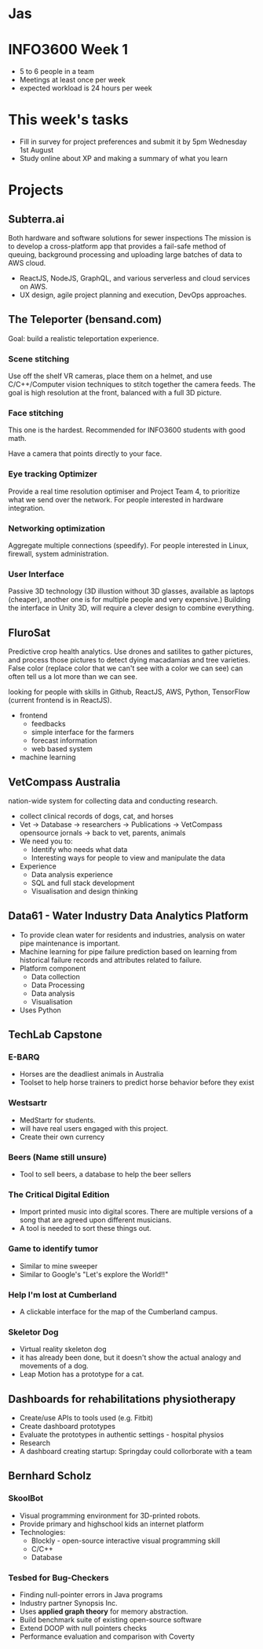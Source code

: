 # Jas

# INFO3600 Week 1
- 5 to 6 people in a team
- Meetings at least once per week
- expected workload is 24 hours per week

# This week's tasks
- Fill in survey for project preferences and submit it by 5pm Wednesday 1st August
- Study online about XP and making a summary of what you learn

# Projects
## Subterra.ai
Both hardware and software solutions for sewer inspections
The mission is to develop a cross-platform app that provides a fail-safe method of queuing, background processing and uploading large batches of data to AWS cloud.

- ReactJS, NodeJS, GraphQL, and various serverless and cloud services on AWS.
- UX design, agile project planning and execution, DevOps approaches.

## The Teleporter (bensand.com)
Goal: build a realistic teleportation experience.

### Scene stitching
Use off the shelf VR cameras, place them on a helmet, and use C/C++/Computer vision techniques to stitch together the camera feeds. The goal is high resolution at the front, balanced with a full 3D picture.

### Face stitching 
This one is the hardest. Recommended for INFO3600 students with good math.

Have a camera that points directly to your face.

### Eye tracking Optimizer
Provide a real time resolution optimiser and Project Team 4, to prioritize what we send over the network.
For people interested in hardware integration.

### Networking optimization
Aggregate multiple connections (speedify). For people interested in Linux, firewall, system administration.

### User Interface
Passive 3D technology (3D illustion without 3D glasses, available as laptops (cheaper), another one is for multiple people and very expensive.)
Building the interface in Unity 3D, will require a clever design to combine everything.

## FluroSat
Predictive crop health analytics. Use drones and satilites to gather pictures, and process those pictures to detect dying macadamias and tree varieties.  
False color (replace color that we can't see with a color we can see) can often tell us a lot more than we can see.

looking for people with skills in Github, ReactJS, AWS, Python, TensorFlow (current frontend is in ReactJS).

- frontend
	- feedbacks
	- simple interface for the farmers
	- forecast information
	- web based system
- machine learning

## VetCompass Australia
nation-wide system for collecting data and conducting research.
- collect clinical records of dogs, cat, and horses
- Vet -> Database -> researchers -> Publications -> VetCompass opensource jornals -> back to vet, parents, animals
- We need you to:
	- Identify who needs what data
	- Interesting ways for people to view and manipulate the data
- Experience
	- Data analysis experience
	- SQL and full stack development
	- Visualisation and design thinking

## Data61 - Water Industry Data Analytics Platform
- To provide clean water for residents and industries, analysis on water pipe maintenance is important.
- Machine learning for pipe failure prediction based on learning from historical failure records and attributes related to failure.
- Platform component
	- Data collection
	- Data Processing
	- Data analysis
	- Visualisation
- Uses Python

## TechLab Capstone
### E-BARQ
- Horses are the deadliest animals in Australia
- Toolset to help horse trainers to predict horse behavior before they exist

### Westsartr
- MedStartr for students.
- will have real users engaged with this project.
- Create their own currency

### Beers (Name still unsure)
- Tool to sell beers, a database to help the beer sellers

### The Critical Digital Edition
- Import printed music into digital scores. There are multiple versions of a song that are agreed upon different musicians.
- A tool is needed to sort these things out.

### Game to identify tumor
- Similar to mine sweeper
- Similar to Google's "Let's explore the World!!"

### Help I'm lost at Cumberland
- A clickable interface for the map of the Cumberland campus.

### Skeletor Dog
- Virtual reality skeleton dog
- it has already been done, but it doesn't show the actual analogy and movements of a dog.
- Leap Motion has a prototype for a cat.

## Dashboards for rehabilitations physiotherapy
- Create/use APIs to tools used (e.g. Fitbit)
- Create dashboard prototypes
- Evaluate the prototypes in authentic settings - hospital physios
- Research
- A dashboard creating startup: Springday could collorborate with a team

## Bernhard Scholz
### SkoolBot
- Visual programming environment for 3D-printed robots.
- Provide primary and highschool kids an internet platform
- Technologies:
	- Blockly - open-source interactive visual programming skill
	- C/C++
	- Database

### Tesbed for Bug-Checkers
- Finding null-pointer errors in Java programs
- Industry partner Synopsis Inc.
- Uses **applied graph theory** for memory abstraction.
- Build benchmark suite of existing open-source software
- Extend DOOP with null pointers checks
- Performance evaluation and comparison with Coverty
